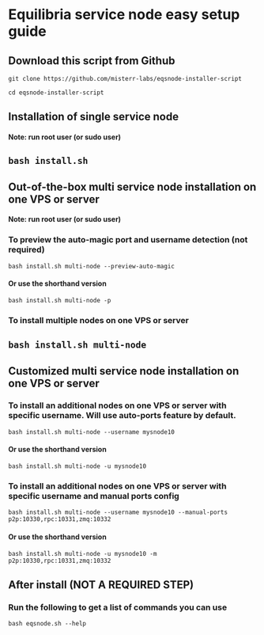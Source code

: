 # Equilibria service node easy setup guide

## Download this script from Github
`git clone https://github.com/misterr-labs/eqsnode-installer-script`

`cd eqsnode-installer-script`

## Installation of single service node
#### Note: run root user (or sudo user)

`bash install.sh`
-
## Out-of-the-box multi service node installation on one VPS or server
#### Note: run root user (or sudo user)

### To preview the auto-magic port and username detection (not required)
`bash install.sh multi-node --preview-auto-magic`

#### Or use the shorthand version
`bash install.sh multi-node -p`

### To install multiple nodes on one VPS or server
`bash install.sh multi-node`
-
## Customized multi service node installation on one VPS or server

### To install an additional nodes on one VPS or server with specific username. Will use auto-ports feature by default.
`bash install.sh multi-node --username mysnode10`

#### Or use the shorthand version
`bash install.sh multi-node -u mysnode10`

### To install an additional nodes on one VPS or server with specific username and manual ports config
`bash install.sh multi-node --username mysnode10 --manual-ports p2p:10330,rpc:10331,zmq:10332`
#### Or use the shorthand version
`bash install.sh multi-node -u mysnode10 -m p2p:10330,rpc:10331,zmq:10332`

## After install (NOT A REQUIRED STEP)

### Run the following to get a list of commands you can use
`bash eqsnode.sh --help`
